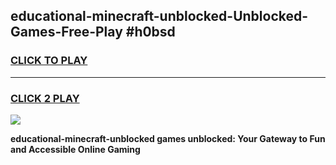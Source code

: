 
## educational-minecraft-unblocked-Unblocked-Games-Free-Play #h0bsd
<h3>
<a href="https://us.freeplayer.one?title=educational-minecraft-unblocked&ref=9M">CLICK TO PLAY</a></h3>
<hr>

<h3>
<a href="https://us.freeplayer.one?title=educational-minecraft-unblocked&ref=9M">CLICK 2 PLAY</a>
  
</h3>

<a href="https://us.freeplayer.one?title=educational-minecraft-unblocked&ref=9M"><img src="https://clearcache.store/games.png"></a>


**educational-minecraft-unblocked games unblocked: Your Gateway to Fun and Accessible Online Gaming**
